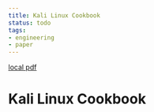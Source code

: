 ```yaml
---
title: Kali Linux Cookbook
status: todo
tags:
- engineering
- paper
---
```


[local pdf](../../../pdfs/Kali%20Linux%20Cookbook.pdf)

# Kali Linux Cookbook
